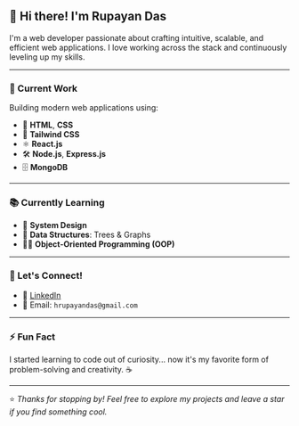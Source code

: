 <!--
**rupayand97/rupayand97** is a ✨ _special_ ✨ repository because its `README.md` (this file) appears on your GitHub profile.

Here are some ideas to get you started:

- 🔭 I’m currently working on ...
- 🌱 I’m currently learning ...
- 👯 I’m looking to collaborate on ...
- 🤔 I’m looking for help with ...
- 💬 Ask me about ...
- 📫 How to reach me: ...
- 😄 Pronouns: ...
- ⚡ Fun fact: ...
-->

## 👋 Hi there! I'm Rupayan Das

I'm a web developer passionate about crafting intuitive, scalable, and efficient web applications. I love working across the stack and continuously leveling up my skills.

---

### 🚀 Current Work
Building modern web applications using:
- 🧱 **HTML**, **CSS**
- 🎨 **Tailwind CSS**
- ⚛️ **React.js**
- 🛠️ **Node.js**, **Express.js**
- 🗄️ **MongoDB**

---

### 📚 Currently Learning
- 🧠 **System Design**
- 🌳 **Data Structures**: Trees & Graphs
- 👨‍💻 **Object-Oriented Programming (OOP)**

---

### 💬 Let's Connect!
- 💼 [LinkedIn](https://www.linkedin.com/in/rupayandas/)
- 📧 Email: `hrupayandas@gmail.com`

---

### ⚡ Fun Fact
I started learning to code out of curiosity... now it's my favorite form of problem-solving and creativity. ☕

---

⭐️ *Thanks for stopping by! Feel free to explore my projects and leave a star if you find something cool.*
